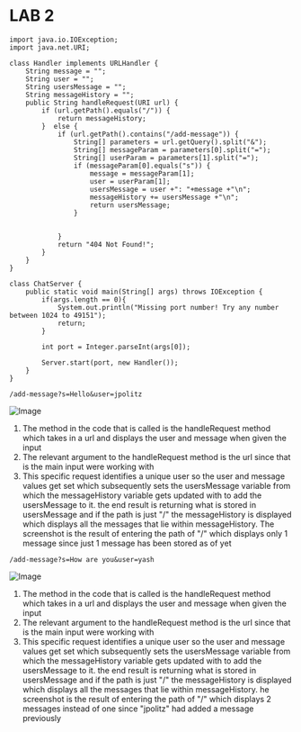 # **LAB 2**
```
import java.io.IOException;
import java.net.URI;

class Handler implements URLHandler {
    String message = "";
    String user = "";
    String usersMessage = "";
    String messageHistory = "";
    public String handleRequest(URI url) {
        if (url.getPath().equals("/")) {
            return messageHistory;
        }  else {
            if (url.getPath().contains("/add-message")) {
                String[] parameters = url.getQuery().split("&");
                String[] messageParam = parameters[0].split("=");
                String[] userParam = parameters[1].split("=");
                if (messageParam[0].equals("s")) {
                    message = messageParam[1];
                    user = userParam[1];
                    usersMessage = user +": "+message +"\n";
                    messageHistory += usersMessage +"\n";
                    return usersMessage;
                }
               
                
            }
            return "404 Not Found!";
        }
    }
}

class ChatServer {
    public static void main(String[] args) throws IOException {
        if(args.length == 0){
            System.out.println("Missing port number! Try any number between 1024 to 49151");
            return;
        }

        int port = Integer.parseInt(args[0]);

        Server.start(port, new Handler());
    }
}
```
```
/add-message?s=Hello&user=jpolitz
```
![Image](https://i.postimg.cc/5NqMrWRX/Lab-2-Screenshot-1.png)
1) The method in the code that is called is the handleRequest method which takes in a url and displays the user and message when given the input
2) The relevant argument to the handleRequest method is the url since that is the main input were working with
3) This specific request identifies a unique user so the user and message values get set which subsequently sets the usersMessage variable
from which the messageHistory variable gets updated with to add the usersMessage to it. the end result is returning what is stored in usersMessage
and if the path is just "/" the messageHistory is displayed which displays all the messages that lie within messageHistory. The screenshot is the result
of entering the path of "/" which displays only 1 message since just 1 message has been stored as of yet
```
/add-message?s=How are you&user=yash
```
![Image](https://i.postimg.cc/sgTCV9yy/Lab-2-Screenshot-2.png)
1) The method in the code that is called is the handleRequest method which takes in a url and displays the user and message when given the input
2) The relevant argument to the handleRequest method is the url since that is the main input were working with
3) This specific request identifies a unique user so the user and message values get set which subsequently sets the usersMessage variable
from which the messageHistory variable gets updated with to add the usersMessage to it. the end result is returning what is stored in usersMessage
and if the path is just "/" the messageHistory is displayed which displays all the messages that lie within messageHistory. he screenshot is the result
of entering the path of "/" which displays 2 messages instead of one since "jpolitz" had added a message previously
